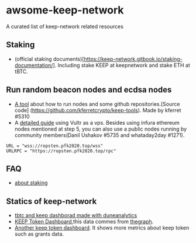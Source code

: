 # awsome-keep-network
A curated list of keep-network related resources

## Staking
- (official staking documents)[https://keep-network.gitbook.io/staking-documentation/]. Including stake KEEP at keepnetwork and stake ETH at tBTC.
## Run random beacon nodes and ecdsa nodes
- [A tool](https://keeptools.org/) about how to run nodes and some github repositories.[Source code] (https://github.com/kferretcrypto/keep-tools). Made by kferret
#5310
- A [detailed guide](https://medium.com/@nickgrego/step-by-step-guide-for-installing-both-ecdsa-beacon-nodes-on-vps-with-100-voucher-db930ab2a667) using Vultr as a vps. Besides using infura ethereum nodes mentioned at step 5, you can also use a public nodes running by community members(Danil Ushakov #5735 and whataday2day #1271).
```
URL = "wss://ropsten.pfk2020.top/wss"
URLRPC = "https://ropsten.pfk2020.top/rpc"
```
## FAQ
- [about staking](https://keep-network.gitbook.io/staking-documentation/help/faq)
## Statics of keep-network
- [tbtc and keep dashborad made with duneanalytics](https://explore.duneanalytics.com/dashboard/tbtc)
- [KEEP Token Dashboard](https://keepexplorer.com/),this data commes from [thegraph](https://thegraph.com/explorer/subgraph/suntzu93/keepnetwork).
- [Another keep token dashboard](https://keep-explorer.herokuapp.com/keep/blocks). It shows more metrics about keep token such as grants data.

